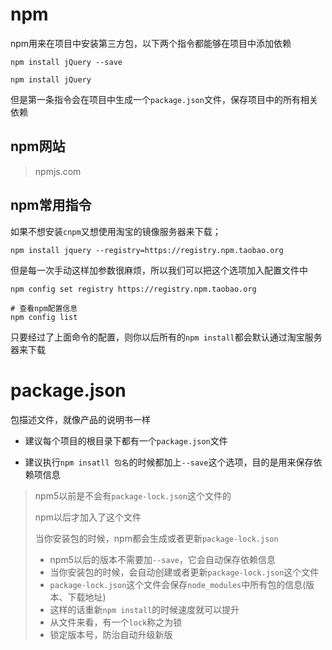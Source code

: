 # npm

npm用来在项目中安装第三方包，以下两个指令都能够在项目中添加依赖

```shell
npm install jQuery --save
```

```shell
npm install jQuery 
```

但是第一条指令会在项目中生成一个`package.json`文件，保存项目中的所有相关依赖

## npm网站

> npmjs.com

## npm常用指令

如果不想安装`cnpm`又想使用淘宝的镜像服务器来下载；

```shell
npm install jquery --registry=https://registry.npm.taobao.org
```

但是每一次手动这样加参数很麻烦，所以我们可以把这个选项加入配置文件中

```shell
npm config set registry https://registry.npm.taobao.org

# 查看npm配置信息
npm config list
```

只要经过了上面命令的配置，则你以后所有的`npm install`都会默认通过淘宝服务器来下载

# package.json

包描述文件，就像产品的说明书一样

- 建议每个项目的根目录下都有一个`package.json`文件

- 建议执行`npm insatll 包名`的时候都加上`--save`这个选项，目的是用来保存依赖项信息

>npm5以前是不会有`package-lock.json`这个文件的
>
>npm以后才加入了这个文件
>
>当你安装包的时候，npm都会生成或者更新`package-lock.json`
>
>- npm5以后的版本不需要加`--save`，它会自动保存依赖信息
>- 当你安装包的时候，会自动创建或者更新`package-lock.json`这个文件
>- `package-lock.json`这个文件会保存`node_modules`中所有包的信息(版本、下载地址)
>  - 这样的话重新`npm install`的时候速度就可以提升
>- 从文件来看，有一个`lock`称之为锁
>  - 锁定版本号，防治自动升级新版

